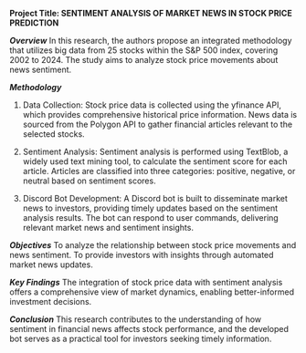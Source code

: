 **Project Title: SENTIMENT ANALYSIS OF MARKET NEWS IN STOCK PRICE PREDICTION**

***Overview***
In this research, the authors propose an integrated methodology that utilizes big data from 25 stocks within the S&P 500 index, covering 2002 to 2024. The study aims to analyze stock price movements about news sentiment.

***Methodology***
1. Data Collection:
Stock price data is collected using the yfinance API, which provides comprehensive historical price information.
News data is sourced from the Polygon API to gather financial articles relevant to the selected stocks.

2. Sentiment Analysis:
Sentiment analysis is performed using TextBlob, a widely used text mining tool, to calculate the sentiment score for each article.
Articles are classified into three categories: positive, negative, or neutral based on sentiment scores.

3. Discord Bot Development:
A Discord bot is built to disseminate market news to investors, providing timely updates based on the sentiment analysis results.
The bot can respond to user commands, delivering relevant market news and sentiment insights.

***Objectives***
To analyze the relationship between stock price movements and news sentiment.
To provide investors with insights through automated market news updates.

***Key Findings***
The integration of stock price data with sentiment analysis offers a comprehensive view of market dynamics, enabling better-informed investment decisions.

***Conclusion***
This research contributes to the understanding of how sentiment in financial news affects stock performance, and the developed bot serves as a practical tool for investors seeking timely information.
